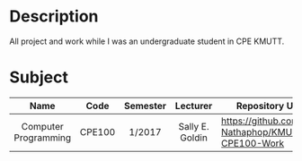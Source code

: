 # Description

All project and work while I was an undergraduate student in CPE KMUTT.

# Subject

|         Name         |  Code  | Semester |    Lecturer     | Repository URL                                    |
| :------------------: | :----: | :------: | :-------------: | ------------------------------------------------- |
| Computer Programming | CPE100 |  1/2017  | Sally E. Goldin | https://github.com/TK-Nathaphop/KMUTT-CPE100-Work |
